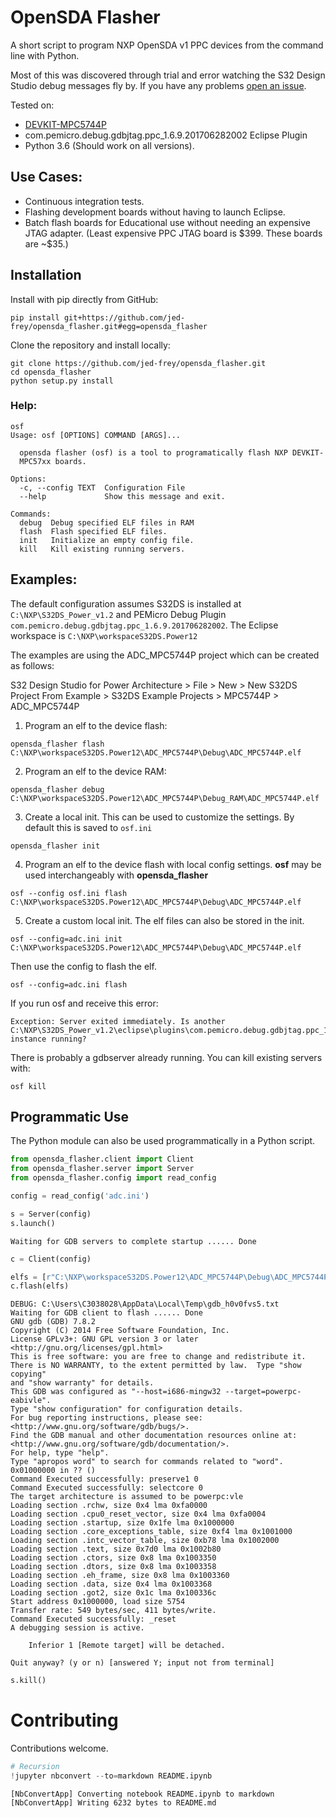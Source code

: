 
# OpenSDA Flasher

A short script to program NXP OpenSDA v1 PPC devices from the command line with Python.

Most of this was discovered through trial and error watching the S32 Design Studio debug messages fly by. If you have any problems [open an issue](https://github.com/jed-frey/opensda_flasher/issues).

Tested on:

- [DEVKIT-MPC5744P](https://www.nxp.com/products/microcontrollers-and-processors/power-architecture-processors/mpc5xxx-55xx-32-bit-mcus/ultra-reliable-mpc57xx-32-bit-automotive-industrial-microcontrollers-mcus/development-board-for-mpc5744p:DEVKIT-MPC5744P)
- com.pemicro.debug.gdbjtag.ppc_1.6.9.201706282002 Eclipse Plugin
- Python 3.6 (Should work on all versions).

## Use Cases:

- Continuous integration tests.
- Flashing development boards without having to launch Eclipse.
- Batch flash boards for Educational use without needing an expensive JTAG adapter. (Least expensive PPC JTAG board is \$399. These boards are ~\$35.)

## Installation

Install with pip directly from GitHub:

    pip install git+https://github.com/jed-frey/opensda_flasher.git#egg=opensda_flasher

Clone the repository and install locally:

    git clone https://github.com/jed-frey/opensda_flasher.git
    cd opensda_flasher
    python setup.py install

### Help:

    osf
    Usage: osf [OPTIONS] COMMAND [ARGS]...

      opensda flasher (osf) is a tool to programatically flash NXP DEVKIT-
      MPC57xx boards.

    Options:
      -c, --config TEXT  Configuration File
      --help             Show this message and exit.

    Commands:
      debug  Debug specified ELF files in RAM
      flash  Flash specified ELF files.
      init   Initialize an empty config file.
      kill   Kill existing running servers.

## Examples:

The default configuration assumes S32DS is installed at ```C:\NXP\S32DS_Power_v1.2``` and PEMicro Debug Plugin ```com.pemicro.debug.gdbjtag.ppc_1.6.9.201706282002```. The Eclipse workspace is ```C:\NXP\workspaceS32DS.Power12```

The examples are using the ADC_MPC5744P project which can be created as follows:

S32 Design Studio for Power Architecture > File > New > New S32DS Project From Example > S32DS Example Projects > MPC5744P > ADC_MPC5744P


1. Program an elf to the device flash:

  ```opensda_flasher flash C:\NXP\workspaceS32DS.Power12\ADC_MPC5744P\Debug\ADC_MPC5744P.elf```

2. Program an elf to the device RAM:

  ```opensda_flasher debug C:\NXP\workspaceS32DS.Power12\ADC_MPC5744P\Debug_RAM\ADC_MPC5744P.elf```
 
3. Create a local init. This can be used to customize the settings. By default this is saved to ```osf.ini```

  ```opensda_flasher init```
  
4. Program an elf to the device flash with local config settings. **osf** may be used interchangeably with **opensda_flasher**

  ```osf --config osf.ini flash C:\NXP\workspaceS32DS.Power12\ADC_MPC5744P\Debug\ADC_MPC5744P.elf```
  
5. Create a custom local init. The elf files can also be stored in the init.

  ```osf --config=adc.ini init C:\NXP\workspaceS32DS.Power12\ADC_MPC5744P\Debug\ADC_MPC5744P.elf```
  
  Then use the config to flash the elf.
  
  ```osf --config=adc.ini flash```

If you run osf and receive this error:

    Exception: Server exited immediately. Is another C:\NXP\S32DS_Power_v1.2\eclipse\plugins\com.pemicro.debug.gdbjtag.ppc_1.6.9.201706282002\win32\pegdbserver_power_console.exe instance running?
    
There is probably a gdbserver already running. You can kill existing servers with:

    osf kill

## Programmatic Use

The Python module can also be used programmatically in a Python script.


```python
from opensda_flasher.client import Client
from opensda_flasher.server import Server
from opensda_flasher.config import read_config
```


```python
config = read_config('adc.ini')
```


```python
s = Server(config)
s.launch()
```

    Waiting for GDB servers to complete startup ...... Done
    


```python
c = Client(config)
```


```python
elfs = [r"C:\NXP\workspaceS32DS.Power12\ADC_MPC5744P\Debug\ADC_MPC5744P.elf",]
c.flash(elfs)
```

    DEBUG: C:\Users\C3038028\AppData\Local\Temp\gdb_h0v0fvs5.txt
    Waiting for GDB client to flash ...... Done
    GNU gdb (GDB) 7.8.2
    Copyright (C) 2014 Free Software Foundation, Inc.
    License GPLv3+: GNU GPL version 3 or later <http://gnu.org/licenses/gpl.html>
    This is free software: you are free to change and redistribute it.
    There is NO WARRANTY, to the extent permitted by law.  Type "show copying"
    and "show warranty" for details.
    This GDB was configured as "--host=i686-mingw32 --target=powerpc-eabivle".
    Type "show configuration" for configuration details.
    For bug reporting instructions, please see:
    <http://www.gnu.org/software/gdb/bugs/>.
    Find the GDB manual and other documentation resources online at:
    <http://www.gnu.org/software/gdb/documentation/>.
    For help, type "help".
    Type "apropos word" to search for commands related to "word".
    0x01000000 in ?? ()
    Command Executed successfully: preserve1 0
    Command Executed successfully: selectcore 0
    The target architecture is assumed to be powerpc:vle
    Loading section .rchw, size 0x4 lma 0xfa0000
    Loading section .cpu0_reset_vector, size 0x4 lma 0xfa0004
    Loading section .startup, size 0x1fe lma 0x1000000
    Loading section .core_exceptions_table, size 0xf4 lma 0x1001000
    Loading section .intc_vector_table, size 0xb78 lma 0x1002000
    Loading section .text, size 0x7d0 lma 0x1002b80
    Loading section .ctors, size 0x8 lma 0x1003350
    Loading section .dtors, size 0x8 lma 0x1003358
    Loading section .eh_frame, size 0x8 lma 0x1003360
    Loading section .data, size 0x4 lma 0x1003368
    Loading section .got2, size 0x1c lma 0x100336c
    Start address 0x1000000, load size 5754
    Transfer rate: 549 bytes/sec, 411 bytes/write.
    Command Executed successfully: _reset
    A debugging session is active.
    
    	Inferior 1 [Remote target] will be detached.
    
    Quit anyway? (y or n) [answered Y; input not from terminal]
    
    


```python
s.kill()
```

# Contributing

Contributions welcome.


```python
# Recursion
!jupyter nbconvert --to=markdown README.ipynb
```

    [NbConvertApp] Converting notebook README.ipynb to markdown
    [NbConvertApp] Writing 6232 bytes to README.md
    


```python

```
